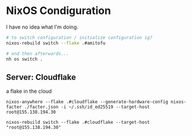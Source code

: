 # NixOS Condiguration

I have no idea what I'm doing.

```bash
# to switch configuration / initialize configuration ig?
nixos-rebuild switch --flake .#amitofu

# and then afterwards...
nh os switch .
```

## Server: Cloudflake

a flake in the cloud

```
nixos-anywhere --flake .#cloudflake --generate-hardware-config nixos-facter ./facter.json -i ~/.ssh/id_ed25519 --target-host root@155.138.194.30 

nixos-rebuild switch --flake .#cloudflake --target-host "root@155.138.194.30"
```
